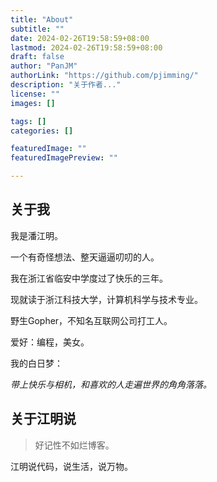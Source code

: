 ```yaml
---
title: "About"
subtitle: ""
date: 2024-02-26T19:58:59+08:00
lastmod: 2024-02-26T19:58:59+08:00
draft: false
author: "PanJM"
authorLink: "https://github.com/pjimming/"
description: "关于作者..."
license: ""
images: []

tags: []
categories: []

featuredImage: ""
featuredImagePreview: ""

---
```


<!--more-->

## 关于我
我是潘江明。

一个有奇怪想法、整天逼逼叨叨的人。

我在浙江省临安中学度过了快乐的三年。

现就读于浙江科技大学，计算机科学与技术专业。

野生Gopher，不知名互联网公司打工人。

爱好：编程，美女。

我的白日梦：

*带上快乐与相机，和喜欢的人走遍世界的角角落落。*

## 关于江明说

> 好记性不如烂博客。

江明说代码，说生活，说万物。
